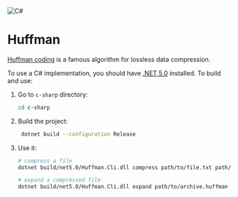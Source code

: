 ![C#](https://github.com/AndrewPrigorshnev/huffman/workflows/C%2Dsharp/badge.svg)

# Huffman
[Huffman coding](https://en.wikipedia.org/wiki/Huffman_coding) is a famous algorithm for lossless data compression.

To use a C# implementation, you should have [.NET 5.0](https://dotnet.microsoft.com/download/dotnet/5.0) installed. To build and use:
1. Go to `c-sharp` directory:
   ```bash
   cd c-sharp
   ```
1. Build the project:
   ```bash
    dotnet build --configuration Release  
   ```
1. Use it:
   ```bash
   # compress a file
   dotnet build/net5.0/Huffman.Cli.dll compress path/to/file.txt path/to/archive.huffman
   
   # expand a compressed file
   dotnet build/net5.0/Huffman.Cli.dll expand path/to/archive.huffman path/to/expanded/file.txt
   ```
  
